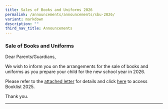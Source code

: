```yaml
---
title: Sales of Books and Uniforms 2026
permalink: /announcements/announcements/sbu-2026/
variant: markdown
description: ""
third_nav_title: Announcements
---
```

### Sale of Books and Uniforms

Dear Parents/Guardians,

We wish to inform you on the arrangements for the sale of books and uniforms as you prepare your child for the new school year in 2026.

Please refer to the [attached letter](/files/Announcements/2024_Sale_of_Books_and_Uniforms_Ltr_to_parents_Final.pdf) for details and click [here](https://www.serangoonsec.moe.edu.sg/parents-and-students/general-matters/booklists-2026/) to access Booklist 2025. 

Thank you.

<hr>